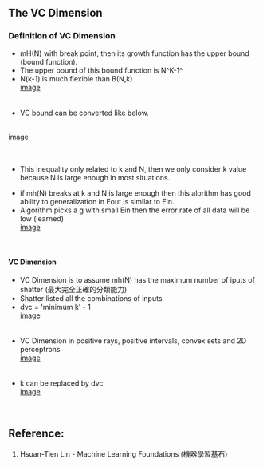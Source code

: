 ## The VC Dimension

### Definition of VC Dimension
* mH(N) with break point, then its growth function has the upper bound (bound function).
* The upper bound of this bound function is N^K-1^
* N(k-1) is much flexible than B(N,k)
<br>[image](https://github.com/yhlien1221/Machine_Learning_Foundations_and_Techniques/blob/main/Foundations/pic/25_1.png)<br/>
<br><br/>
* VC bound can be converted like below.

<br>[image](https://github.com/yhlien1221/Machine_Learning_Foundations_and_Techniques/blob/main/Foundations/pic/25_2.png)<br/>
<br><br/>
* This inequality only related to k and N, then we only consider k value because N is large enough in most situations.
- if mh(N) breaks at k and N is large enough then this alorithm has good ability to generalization in Eout is similar to Ein.
- Algorithm picks a g with small Ein then the error rate of all data will be low (learned)
<br>[image](https://github.com/yhlien1221/Machine_Learning_Foundations_and_Techniques/blob/main/Foundations/pic/25_3.png)<br/>
<br><br/>
#### VC Dimension
* VC Dimension is to assume mh(N) has the maximum number of iputs of shatter (最大完全正確的分類能力)
* Shatter:listed all the combinations of inputs 
* dvc = 'minimum k' - 1
<br>[image](https://github.com/yhlien1221/Machine_Learning_Foundations_and_Techniques/blob/main/Foundations/pic/25_4.png)<br/>
<br><br/>
* VC Dimension in positive rays, positive intervals, convex sets and 2D perceptrons
<br>[image](https://github.com/yhlien1221/Machine_Learning_Foundations_and_Techniques/blob/main/Foundations/pic/25_5.png)<br/>
<br><br/>
* k can be replaced by dvc
<br>[image](https://github.com/yhlien1221/Machine_Learning_Foundations_and_Techniques/blob/main/Foundations/pic/25_6.png)<br/>
<br><br/>

## Reference:
1. Hsuan-Tien Lin - Machine Learning Foundations (機器學習基石)

<!-- ref
https://qiubite31.github.io/2017/08/16/Machine-Learning-Foundation-7/
https://medium.com/%E6%A9%9F%E5%99%A8%E5%AD%B8%E7%BF%92%E5%9F%BA%E7%9F%B3%E7%B3%BB%E5%88%97/%E6%A9%9F%E5%99%A8%E5%AD%B8%E7%BF%92%E5%9F%BA%E7%9F%B3-4-vc-dimension%E5%92%8C%E6%A8%A1%E5%9E%8B%E8%A4%87%E9%9B%9C%E5%BA%A6-5398ed1c8a5e
https://iter01.com/92.html
-->
